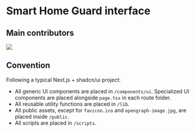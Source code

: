 # Smart Home Guard interface

## Main contributors

<a href = "https://github.com/Smart-Home-Guard/tempusalert-fe/graphs/contributors">
  <img src = "https://contrib.rocks/image?repo=Smart-Home-Guard/tempusalert-fe"/>
</a>

## Convention

Following a typical Next.js + shadcn/ui project:
* All generic UI components are placed in `/components/ui`.
  Specialized UI components are placed alongside `page.tsx` in each route folder.
* All reusable utility functions are placed in `/lib`.
* All public assets, except for `favicon.ico` and `opengraph-image.jpg`, are placed inside `/public`.
* All scripts are placed in `/scripts`.
